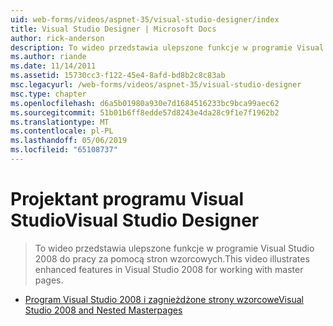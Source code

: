 ```yaml
---
uid: web-forms/videos/aspnet-35/visual-studio-designer/index
title: Visual Studio Designer | Microsoft Docs
author: rick-anderson
description: To wideo przedstawia ulepszone funkcje w programie Visual Studio 2008 do pracy za pomocą stron wzorcowych.
ms.author: riande
ms.date: 11/14/2011
ms.assetid: 15730cc3-f122-45e4-8afd-bd8b2c8c83ab
msc.legacyurl: /web-forms/videos/aspnet-35/visual-studio-designer
msc.type: chapter
ms.openlocfilehash: d6a5b01980a930e7d1684516233bc9bca99aec62
ms.sourcegitcommit: 51b01b6ff8edde57d8243e4da28c9f1e7f1962b2
ms.translationtype: MT
ms.contentlocale: pl-PL
ms.lasthandoff: 05/06/2019
ms.locfileid: "65108737"
---
```

# <a name="visual-studio-designer"></a><span data-ttu-id="c644d-103">Projektant programu Visual Studio</span><span class="sxs-lookup"><span data-stu-id="c644d-103">Visual Studio Designer</span></span>

> <span data-ttu-id="c644d-104">To wideo przedstawia ulepszone funkcje w programie Visual Studio 2008 do pracy za pomocą stron wzorcowych.</span><span class="sxs-lookup"><span data-stu-id="c644d-104">This video illustrates enhanced features in Visual Studio 2008 for working with master pages.</span></span>

- [<span data-ttu-id="c644d-105">Program Visual Studio 2008 i zagnieżdżone strony wzorcowe</span><span class="sxs-lookup"><span data-stu-id="c644d-105">Visual Studio 2008 and Nested Masterpages</span></span>](visual-studio-2008-and-nested-masterpages.md)

